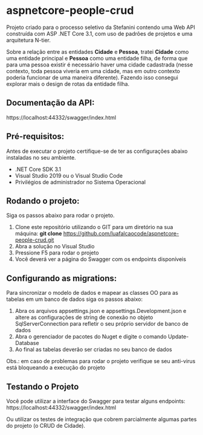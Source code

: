 # aspnetcore-people-crud

Projeto criado para o processo seletivo da Stefanini contendo uma Web API construída com ASP .NET Core 3.1, com uso de padrões de projetos e uma arquitetura N-tier. 

Sobre a relação entre as entidades **Cidade** e **Pessoa**, tratei **Cidade** como uma entidade principal e **Pessoa** como uma entidade filha, de forma que para uma pessoa existir é necessário haver uma cidade cadastrada (nesse contexto, toda pessoa viveria em uma cidade, mas em outro contexto poderia funcionar de uma maneira diferente). Fazendo isso consegui explorar mais o design de rotas da entidade filha.


## Documentação da API:

https://localhost:44332/swagger/index.html

## Pré-requisitos:

Antes de executar o projeto certifique-se de ter as configurações abaixo instaladas no seu ambiente.

+ .NET Core SDK 3.1
+ Visual Studio 2019 ou o Visual Studio Code
+ Privilégios de administrador no Sistema Operacional


## Rodando o projeto:

Siga os passos abaixo para rodar o projeto.

1. Clone este repositório utilizando o GIT para um diretório na sua máquina: **git clone** https://github.com/luafalcaocode/aspnetcore-people-crud.git
2. Abra a solução no Visual Studio
3. Pressione F5 para rodar o projeto
4. Você deverá ver a página do Swagger com os endpoints disponíveis

## Configurando as migrations:

Para sincronizar o modelo de dados e mapear as classes OO para as tabelas em um banco de dados siga os passos abaixo:

1. Abra os arquivos appsettings.json e appsettings.Development.json e altere as configurações de string de conexão no objeto SqlServerConnection para refletir o seu próprio servidor de banco de dados
2. Abra o gerenciador de pacotes do Nuget e digite o comando Update-Database 
3. Ao final as tabelas deverão ser criadas no seu banco de dados 

Obs.: em caso de problemas para rodar o projeto verifique se seu anti-virus está bloqueando a execução do projeto

## Testando o Projeto

Você pode utilizar a interface do Swagger para testar alguns endpoints: https://localhost:44332/swagger/index.html

Ou utilizar os testes de integração que cobrem parcialmente algumas partes do projeto (o CRUD de Cidade).